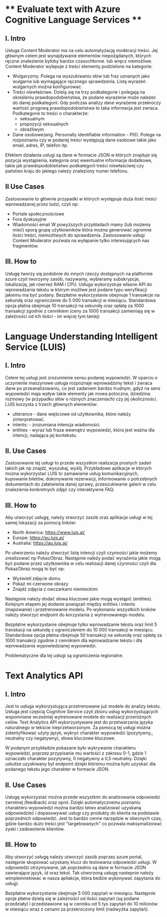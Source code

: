 # ** Evaluate text with Azure Cognitive Language Services **
## **I. Intro**
Usługa Content Moderator ma na celu automatyzację moderacji treści. Jej głównym celem jest wynajdywanie elementów niepożądanych, których ręczne znalezienie byłoby bardzo czasochłonne. lub wręcz niemożliwe. Content Moderator wyłapuje z treści elementy podzielone na kategorie:
- Wulgaryzmy. Polega na wyszukiwaniu słów lub fraz uznanych jako wulgarne lub wymagające ręcznego sprawdzenia. Listę wyrażeń wulgarnych można konfigurować.
- Treści niewłaściwe. Dzielą się na trzy podkategorie i polegają na określeniu prawdopodobieństwa, że podane wyrażenie może należeć do danej podkategorii. Gdy podczas analizy dane wyrażenie przekroczy wartość progową prawdopodobieństwa to taka informacja jest zwraca. Podkategorie to treści o charakterze:
  * seksualnym
  * propozycji seksualnych
  * obraźliwym
- Dane osobowe(ang. Personally identifiable information - PII)). Polega na rozpoznaniu czy w podanej treści występują dane osobowe takie jako email, adres, IP, telefon itp.

Efektem działania usługi są dane w formacie JSON w których znajduje się pozycja wystąpienia, kategoria oraz ewentualne informacje dodatkowe, takie jak prawdopodobieństwo podkategorii treści niewłaściwej czy państwo kraju do jakiego należy znaleziony numer telefonu.

## **II Use Cases**
Zastosowanie to głównie przypadki w których występuje duża ilość treści wprowadzanej przez ludzi, czyli np:
- Portale społecznościowe
- Fora dyskusyjne
- Wiadomości email
W powyższych przykładach mamy (lub możemy mieć) sporą grupę użytkowników która można generować ogromne ilości treści, niemożliwych do sprawdzenia. Zastosowanie usługi Content Moderator pozwala na wyłapanie tylko interesujących nas fragmentów.

## **III. How to**
Usługę tworzy się podobnie do innych rzeczy dostępnych na platformie azure czyli tworzymy zasób, nazywamy, wybieramy subskrypcje, lokalizację, jak również RAM i CPU.
Usługa wykorzystuje własne API do wprowadzania tekstu w którym możliwe jest podane typu weryfikacji jakiemu ma być podany.
Bezpłatne wykorzystanie obejmuje 1 transakcje na sekundę oraz ograniczenie do 5 000 transakcji w miesiącu. Standardowa opcja płatna obejmuje 10 transakcji na sekundę oraz opłatę za 1000 transakcji zgodnie z cennikiem (ceny za 1000 transakcji zamieniają się w zależności od ich ilości - im więcej tym taniej)


# **Language Understanding Intelligent Service (LUIS)**


## **I. Intro**
Celem tej usługi jest zrozumienie sensu podanej wypowiedzi. W oparciu o uczynienie maszynowe usługa rozpoznaje wprowadzony tekst i zwraca dane po przeanalizowaniu, co jest zadaniem bardzo trudnym, gdyż na sens wypowiedzi maja wpływ takie elementy jak mowa potoczna, dziedzina rozmowy (w przypadku słów o różnych znaczeniach) czy jej okoliczności.
LUIS korzysta z trzech głównych elementów:
- utterance - dane wejściowe od użytkownika, które należy zinterpretować.
- intents: - zrozumiana intencja wiadomości.
- entities - wyraz lub fraza wewnątrz wypowiedzi, która jest ważna dla intencji, nadająca jej kontekstu.


## **II. Use Cases**

Zastosowanie tej usługi to przede wszystkim realizacja prostych zadań takich jak np znajdź, wyszukaj, wyślij. Przykładowe aplikacje w których można wykorzystać LUIS to zamawianie usług komunikacyjnych, kupowanie biletów, dokonywanie rezerwacji, informowanie o potrzebnych dokumentach do załatwienia danej sprawy, przeszukiwanie galerii w celu znalezienia konkretnych zdjęć czy interaktywne FAQ.

## **III. How to**
Aby utworzyć usługę, należy stworzyć zasób oraz aplikacje usługi w tej samej lokazacji za pomocą linków:
- North America: https://www.luis.ai/
- Europe: https://eu.luis.ai/
- Australia: https://au.luis.ai/

Po utworzeniu należy stworzyć listę intencji czyli czynności jakie możemy zrealizować np PokazObraz. Następnie należy podać wyrażenia jakie mogą być podane przez użytkownika w celu realizacji danej czynności czyli dla PokazObraz mogą to być np:
- Wyświetl zdjęcie domu
- Pokaż mi czerwone obrazy
- Znajdź zdjęcia z owczarkami niemieckimi

Następnie należy dodać słowa kluczowe jakie mogą wystąpić (entities). Kolejnym etapem jej dodanie powiązań między entities i intents (mapowanie) i przetrenowanie modelu. Po wykonaniu wszystkich kroków należy stworzyć endpoint do korzystania z wytrenowanego modelu.

Bezpłatne wykorzystanie obejmuje tylko wprowadzanie tekstu  oraz limit 5 transkacji na sekundę z ograniczeniem do 10 000 transakcji w miesiącu. Standardowa opcja płatna obejmuje 50 transakcji na sekundę oraz opłatę za 1000 transakcji zgodnie z cennikiem dla wprowadzanie tekstu i dla wprowadzania wypowiedzianej wypowiedzi.

Problematyczne dla tej usługi są ograniczenia regionalne.

# **Text Analytics API**

## **I. Intro**
Jest to usługa wykorzystująca przetrenowane już modele do analizy tekstu. Usługa jest częścią Cognitive Service czyli zbioru usług wykorzystujących wspomniane wcześniej wytrenowane modele do realizacji przeróżnych celów. Text Analytics API wykorzystywane jest do przetwarzania języka naturalnego w tekście nieprzetworzonym. Za pomocą tej usługi można zidentyfikować użyty język, wykryć charakter wypowiedzi (pozytywny,, neutralny czy negatywny), słowa kluczowe kluczowe.

W podanym przykładzie pokazane było wykrywanie charakteru wypowiedzi, poprzez przypisanie mu wartości z zakresu 0-1, gdzie 1 oznaczało charakter pozytywny, 0 negatywny a 0,5 neutralny. Dzięki usłudze uzyskiwany był endpoint dzięki któremu można było uzyskać dla podanego tekstu jego charakter w formacie JSON.

## **II. Use Cases**
Usługę wykorzystać można przede wszystkim do analizowania odpowiedzi zwrotnej (feedback) oraz opnii. Dzięki automatycznemu poznaniu charakteru wypowiedzi można bardzo łatwo analizować uzyskaną odpowiedzieć i dopasowywać usługi czy produkty do klienta na podstawie poprzednich odpowiedzi. Jest to bardzo cenne narzędzie w obecnych czas, gdzie bardzo dużo treści jest "targetowanych" co pozwala maksymalizować zyski i zadowolenie klientów.

## **III. How to**
Aby utworzyć usługę należy utworzyć zasób poprzez azure portal, następnie skopiować uzyskany klucz do testowania odpowiedzi usługi. W odpowiedzi otrzymywane, jak poprzednio są dane w formacie JSON zawierające język, id oraz tekst. Tak utworzoną usługę nastepnie należy wimplemnetowac w nasza apliakcje, która bedzie wykonywać zapytania do usługi.


Bezpłatne wykorzystanie obejmuje 5 000 zapytań w miesiącu. Następnie opcje płatne dzielą się w zależności od ilości zapytań (są podane przedziały) i przedstawione są w cenniku od 5 tys zapytań do 10 milionów w miesiącu wraz z cenami za przekroczony limit (nadwyżka zapytań).
